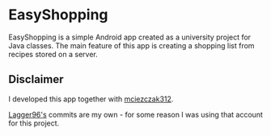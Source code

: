 # EasyShopping

EasyShopping is a simple Android app created as a university project for Java classes.
The main feature of this app is creating a shopping list from recipes stored on a server.

## Disclaimer

I developed this app together with [mciezczak312](https://github.com/mciezczak312).

[Lagger96's](https://github.com/Lagger96) commits are my own - for some reason I was using that account for this project.
